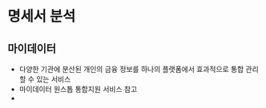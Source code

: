 # 명세서 분석

## 마이데이터
- 다양한 기관에 분산된 개인의 금융 정보를 하나의 플랫폼에서 효과적으로 통합 관리할 수 있는 서비스
- 마이데이터 원스톱 통합지원 서비스 참고
- 